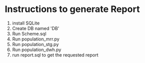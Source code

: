 # Instructions to generate Report
1. install SQLite
2. Create DB named 'DB'
3. Run Scheme.sql
4. Run population_mrr.py
5. Run population_stg.py
6. Run population_dwh.py
7. run report.sql to get the requested report
